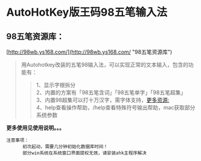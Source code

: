 # AutoHotKey版王码98五笔输入法

## 98五笔资源库：
[http://98wb.ys168.com/](http://98wb.ys168.com/ "98五笔资源库")

> 用Autohotkey改装的五笔98输入法，可以实现正常的文本输入，包含的功能有：
>> 1、显示字根拆分<br/>
>> 2、内置的方案有「98五笔含词」「98五笔单字」「98五笔超集」<br/>
>> 3、内置98超集可以打十万汉字，需字体支持，[更多资源:](http://98wb.ys168.com/ "98五笔资源库")<br/>
>> 4、help查看操作帮助，/help查看特殊符号输出帮助，mac获取部分系统参数

**更多使用见使用说明。。。**

```
注意事项：
      初次起动，需要几分钟初始化数据库时间！
      部分win系统在系统窗口界面提权无效，请安装ahk主程序解决
```
